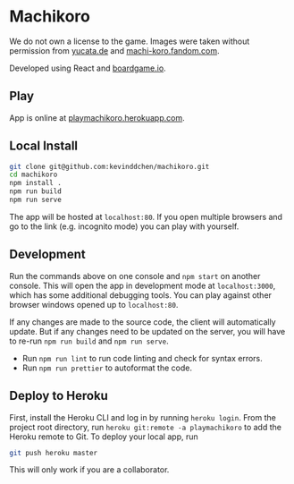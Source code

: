 # Machikoro

We do not own a license to the game.
Images were taken without permission from <a href="https://www.yucata.de/en">yucata.de</a> and <a href="https://machi-koro.fandom.com/">machi-koro.fandom.com</a>.

Developed using React and <a href="https://boardgame.io/">boardgame.io</a>.

## Play

App is online at <a href="http://playmachikoro.herokuapp.com/">playmachikoro.herokuapp.com</a>.

## Local Install

```bash
git clone git@github.com:kevinddchen/machikoro.git
cd machikoro
npm install .
npm run build
npm run serve
```

The app will be hosted at `localhost:80`.
If you open multiple browsers and go to the link (e.g. incognito mode) you can play with yourself.

## Development

Run the commands above on one console and `npm start` on another console.
This will open the app in development mode at `localhost:3000`, which has some additional debugging tools.
You can play against other browser windows opened up to `localhost:80`.

If any changes are made to the source code, the client will automatically update.
But if any changes need to be updated on the server, you will have to re-run `npm run build` and `npm run serve`.

- Run `npm run lint` to run code linting and check for syntax errors.
- Run `npm run prettier` to autoformat the code.

## Deploy to Heroku

First, install the Heroku CLI and log in by running `heroku login`.
From the project root directory, run `heroku git:remote -a playmachikoro` to add the Heroku remote to Git.
To deploy your local app, run

```bash
git push heroku master
```

This will only work if you are a collaborator.
